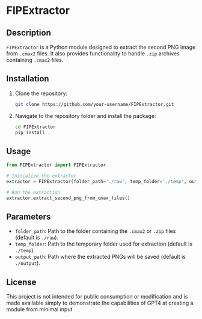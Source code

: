 
# FIPExtractor

## Description

`FIPExtractor` is a Python module designed to extract the second PNG image from `.cmax2` files.
It also provides functionality to handle `.zip` archives containing `.cmax2` files.

## Installation

1. Clone the repository:
   ```bash
   git clone https://github.com/your-username/FIPExtractor.git
   ```
   
2. Navigate to the repository folder and install the package:
   ```bash
   cd FIPExtractor
   pip install .
   ```

## Usage

```python
from FIPExtractor import FIPExtractor

# Initialize the extractor
extractor = FIPExtractor(folder_path='./raw', temp_folder='./temp', output_path='./output')

# Run the extraction
extractor.extract_second_png_from_cmax_files()
```

## Parameters

- `folder_path`: Path to the folder containing the `.cmax2` or `.zip` files (default is `./raw`).
- `temp_folder`: Path to the temporary folder used for extraction (default is `./temp`).
- `output_path`: Path where the extracted PNGs will be saved (default is `./output`).

## License

This project is not intended for public consumption or modification and is made available simply to demonstrate the capabilities of GPT4 at creating a module from minimal input